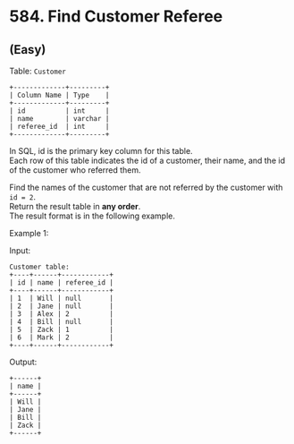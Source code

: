 # 584. Find Customer Referee
## (Easy)

Table: `Customer`

```
+-------------+---------+
| Column Name | Type    |
+-------------+---------+
| id          | int     |
| name        | varchar |
| referee_id  | int     |
+-------------+---------+
```

In SQL, id is the primary key column for this table.<br>
Each row of this table indicates the id of a customer, their name, and the id of the customer who referred them.
<br>

Find the names of the customer that are not referred by the customer with `id = 2`.
<br>
Return the result table in **any order**.
<br>
The result format is in the following example.
<br>
 

Example 1:

Input: <br>

```
Customer table:
+----+------+------------+
| id | name | referee_id |
+----+------+------------+
| 1  | Will | null       |
| 2  | Jane | null       |
| 3  | Alex | 2          |
| 4  | Bill | null       |
| 5  | Zack | 1          |
| 6  | Mark | 2          |
+----+------+------------+
```

Output: 

```
+------+
| name |
+------+
| Will |
| Jane |
| Bill |
| Zack |
+------+
```